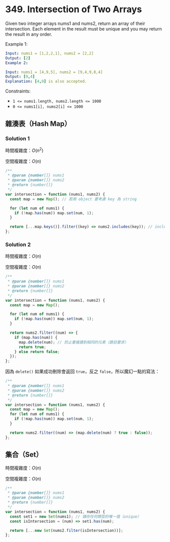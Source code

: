 # 349. Intersection of Two Arrays

Given two integer arrays nums1 and nums2, return an array of their intersection. Each element in the result must be unique and you may return the result in any order.

Example 1:

```yml
Input: nums1 = [1,2,2,1], nums2 = [2,2]
Output: [2]
Example 2:
```

```yml
Input: nums1 = [4,9,5], nums2 = [9,4,9,8,4]
Output: [9,4]
Explanation: [4,9] is also accepted.
```

Constraints:

- `1 <= nums1.length, nums2.length <= 1000`
- `0 <= nums1[i], nums2[i] <= 1000`

## **雜湊表（Hash Map）**

### **Solution 1**

時間複雜度：$O(n ^ 2)$

空間複雜度：$O(n)$

```js
/**
 * @param {number[]} nums1
 * @param {number[]} nums2
 * @return {number[]}
 */
var intersection = function (nums1, nums2) {
  const map = new Map(); // 若用 object 要考慮 key 為 string

  for (let num of nums1) {
    if (!map.has(num)) map.set(num, 1);
  }

  return [...map.keys()].filter((key) => nums2.includes(key)); // includes 也要 O(n)
};
```

### **Solution 2**

時間複雜度：$O(n)$

空間複雜度：$O(n)$

```js
/**
 * @param {number[]} nums1
 * @param {number[]} nums2
 * @return {number[]}
 */
var intersection = function (nums1, nums2) {
  const map = new Map();

  for (let num of nums1) {
    if (!map.has(num)) map.set(num, 1);
  }

  return nums2.filter((num) => {
    if (map.has(num)) {
      map.delete(num); // 防止重複讀到相同的元素（題目要求）
      return true;
    } else return false;
  });
};
```

因為 `delete()` 如果成功刪除會返回 `true`，反之 `false`，所以魔幻一點的寫法：

```js
/**
 * @param {number[]} nums1
 * @param {number[]} nums2
 * @return {number[]}
 */
var intersection = function (nums1, nums2) {
  const map = new Map();
  for (let num of nums1) {
    if (!map.has(num)) map.set(num, 1);
  }

  return nums2.filter((num) => (map.delete(num) ? true : false));
};
```

## **集合（Set）**

時間複雜度：$O(n)$

空間複雜度：$O(n)$

```js
/**
 * @param {number[]} nums1
 * @param {number[]} nums2
 * @return {number[]}
 */
var intersection = function (nums1, nums2) {
  const set1 = new Set(nums1); // 儲存任何類型的唯一值（unique）
  const isIntersection = (num) => set1.has(num);

  return [...new Set(nums2.filter(isIntersection))];
};
```
